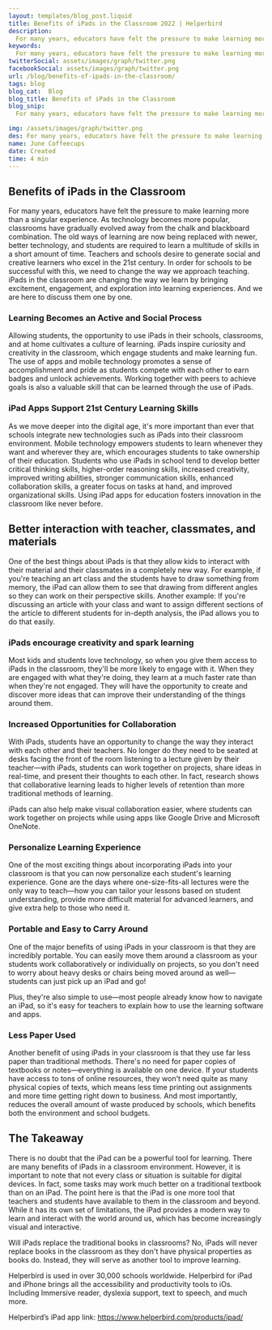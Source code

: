 ```yaml
---
layout: templates/blog_post.liquid
title: Benefits of iPads in the Classroom 2022 | Helperbird
description:
  For many years, educators have felt the pressure to make learning more than a singular experience. As technology becomes more popular, classrooms have gradually evolved away from the chalk and blackboard combination. 
keywords:
  For many years, educators have felt the pressure to make learning more than a singular experience. As technology becomes more popular, classrooms have gradually evolved away from the chalk and blackboard combination. 
twitterSocial: assets/images/graph/twitter.png
facebookSocial: assets/images/graph/twitter.png
url: /blog/benefits-of-ipads-in-the-classroom/
tags: blog
blog_cat:  Blog
blog_title: Benefits of iPads in the Classroom 
blog_snip: 
  For many years, educators have felt the pressure to make learning more than a singular experience. As technology becomes more popular, classrooms have gradually evolved away from the chalk and blackboard combination. The old ways of learning are now being replaced with newer, better technology, and students are required to learn a multitude of skills in a short amount of time. Teachers and schools desire to generate social and creative learners who excel in the 21st century. In order for schools to be successful with this, we need to change the way we approach teaching. iPads in the classroom are changing the way we learn by bringing excitement, engagement, and exploration into learning experiences. And we are here to discuss them one by one.

img: /assets/images/graph/twitter.png
des: For many years, educators have felt the pressure to make learning more than a singular experience. As technology becomes more popular, classrooms have gradually evolved away from the chalk and blackboard combination.
name: June Coffeecups
date: Created
time: 4 min
---
```


  

## Benefits of iPads in the Classroom

  
  
  

For many years, educators have felt the pressure to make learning more than a singular experience. As technology becomes more popular, classrooms have gradually evolved away from the chalk and blackboard combination. The old ways of learning are now being replaced with newer, better technology, and students are required to learn a multitude of skills in a short amount of time. Teachers and schools desire to generate social and creative learners who excel in the 21st century. In order for schools to be successful with this, we need to change the way we approach teaching. iPads in the classroom are changing the way we learn by bringing excitement, engagement, and exploration into learning experiences. And we are here to discuss them one by one.

  

### Learning Becomes an Active and Social Process

  

Allowing students, the opportunity to use iPads in their schools, classrooms, and at home cultivates a culture of learning. iPads inspire curiosity and creativity in the classroom, which engage students and make learning fun. The use of apps and mobile technology promotes a sense of accomplishment and pride as students compete with each other to earn badges and unlock achievements. Working together with peers to achieve goals is also a valuable skill that can be learned through the use of iPads.

  

### iPad Apps Support 21st Century Learning Skills

  

As we move deeper into the digital age, it's more important than ever that schools integrate new technologies such as iPads into their classroom environment. Mobile technology empowers students to learn whenever they want and wherever they are, which encourages students to take ownership of their education. Students who use iPads in school tend to develop better critical thinking skills, higher-order reasoning skills, increased creativity, improved writing abilities, stronger communication skills, enhanced collaboration skills, a greater focus on tasks at hand, and improved organizational skills. Using iPad apps for education fosters innovation in the classroom like never before.

  

## Better interaction with teacher, classmates, and materials

  

One of the best things about iPads is that they allow kids to interact with their material and their classmates in a completely new way. For example, if you're teaching an art class and the students have to draw something from memory, the iPad can allow them to see that drawing from different angles so they can work on their perspective skills. Another example: If you're discussing an article with your class and want to assign different sections of the article to different students for in-depth analysis, the iPad allows you to do that easily.

  

### iPads encourage creativity and spark learning

  

Most kids and students love technology, so when you give them access to iPads in the classroom, they'll be more likely to engage with it. When they are engaged with what they're doing, they learn at a much faster rate than when they're not engaged. They will have the opportunity to create and discover more ideas that can improve their understanding of the things around them.

  

### Increased Opportunities for Collaboration

  

With iPads, students have an opportunity to change the way they interact with each other and their teachers. No longer do they need to be seated at desks facing the front of the room listening to a lecture given by their teacher—with iPads, students can work together on projects, share ideas in real-time, and present their thoughts to each other. In fact, research shows that collaborative learning leads to higher levels of retention than more traditional methods of learning.

  

iPads can also help make visual collaboration easier, where students can work together on projects while using apps like Google Drive and Microsoft OneNote.

  

### Personalize Learning Experience

  

One of the most exciting things about incorporating iPads into your classroom is that you can now personalize each student's learning experience. Gone are the days where one-size-fits-all lectures were the only way to teach—how you can tailor your lessons based on student understanding, provide more difficult material for advanced learners, and give extra help to those who need it.

  

### Portable and Easy to Carry Around

  

One of the major benefits of using iPads in your classroom is that they are incredibly portable. You can easily move them around a classroom as your students work collaboratively or individually on projects, so you don't need to worry about heavy desks or chairs being moved around as well—students can just pick up an iPad and go!

  

Plus, they're also simple to use—most people already know how to navigate an iPad, so it's easy for teachers to explain how to use the learning software and apps.

  

### Less Paper Used

  

Another benefit of using iPads in your classroom is that they use far less paper than traditional methods. There's no need for paper copies of textbooks or notes—everything is available on one device. If your students have access to tons of online resources, they won't need quite as many physical copies of texts, which means less time printing out assignments and more time getting right down to business. And most importantly, reduces the overall amount of waste produced by schools, which benefits both the environment and school budgets.

  

## The Takeaway

  

There is no doubt that the iPad can be a powerful tool for learning. There are many benefits of iPads in a classroom environment. However, it is important to note that not every class or situation is suitable for digital devices. In fact, some tasks may work much better on a traditional textbook than on an iPad. The point here is that the iPad is one more tool that teachers and students have available to them in the classroom and beyond. While it has its own set of limitations, the iPad provides a modern way to learn and interact with the world around us, which has become increasingly visual and interactive.

  

Will iPads replace the traditional books in classrooms? No, iPads will never replace books in the classroom as they don't have physical properties as books do. Instead, they will serve as another tool to improve learning.

  

Helperbird is used in over 30,000 schools worldwide. Helperbird for iPad and iPhone brings all the accessibility and productivity tools to iOs. Including Immersive reader, dyslexia support, text to speech, and much more.

  

Helperbird’s iPad app link: https://www.helperbird.com/products/ipad/